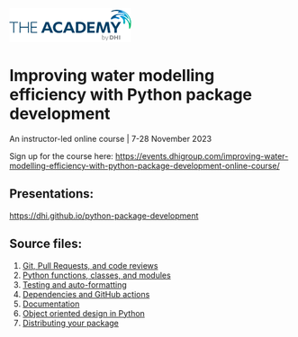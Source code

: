![](https://raw.githubusercontent.com/DHI/python-package-development/main/academy_logo.png)

# Improving water modelling efficiency with Python package development

An instructor-led online course | 7-28 November 2023

Sign up for the course here: <https://events.dhigroup.com/improving-water-modelling-efficiency-with-python-package-development-online-course/>


## Presentations:

<https://dhi.github.io/python-package-development>

## Source files:

1. [Git, Pull Requests, and code reviews](01_version_control.qmd)
2. [Python functions, classes, and modules](02_function_classes.qmd)
3. [Testing and auto-formatting](03_testing.qmd)
3. [Dependencies and GitHub actions](04_dependecies_ci.qmd)
4. [Documentation](05_documentation.qmd)
6. [Object oriented design in Python](06_oop.qmd)
7. [Distributing your package](07_packaging.qmd)  
